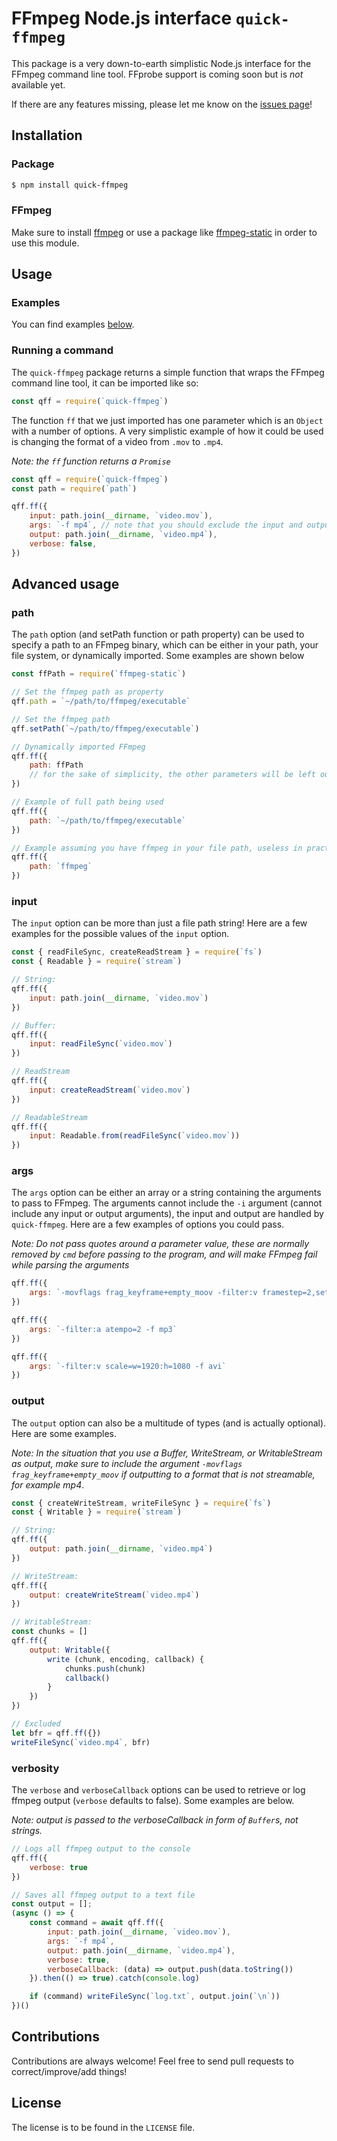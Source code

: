 # FFmpeg Node.js interface `quick-ffmpeg`

This package is a very down-to-earth simplistic Node.js interface for the FFmpeg command line tool. FFprobe support is coming soon but is *not* available yet.

If there are any features missing, please let me know on the [issues page](https://github.com/VioPaige/quick-ffmpeg/issues)!

## Installation

### Package
```sh
$ npm install quick-ffmpeg
```

### FFmpeg
Make sure to install [ffmpeg](http://www.ffmpeg.org) or use a package like [ffmpeg-static](https://www.npmjs.com/package/ffmpeg-static) in order to use this module.


## Usage

### Examples
You can find examples [below](#advanced-usage).

### Running a command
The `quick-ffmpeg` package returns a simple function that wraps the FFmpeg command line tool, it can be imported like so:
```js
const qff = require(`quick-ffmpeg`)
```
The function `ff` that we just imported has one parameter which is an `Object` with a number of options. A very simplistic example of how it could be used is changing the format of a video from `.mov` to `.mp4`.

*Note: the `ff` function returns a `Promise`*
```js
const qff = require(`quick-ffmpeg`)
const path = require(`path`)

qff.ff({
    input: path.join(__dirname, `video.mov`),
    args: `-f mp4`, // note that you should exclude the input and output arguments
    output: path.join(__dirname, `video.mp4`),
    verbose: false,
})
```
## Advanced usage
### path
The `path` option (and setPath function or path property) can be used to specify a path to an FFmpeg binary, which can be either in your path, your file system, or dynamically imported. Some examples are shown below

```js
const ffPath = require(`ffmpeg-static`)

// Set the ffmpeg path as property
qff.path = `~/path/to/ffmpeg/executable`

// Set the ffmpeg path
qff.setPath(`~/path/to/ffmpeg/executable`)

// Dynamically imported FFmpeg
qff.ff({
    path: ffPath
    // for the sake of simplicity, the other parameters will be left out of the examples
})

// Example of full path being used
qff.ff({
    path: `~/path/to/ffmpeg/executable`
})

// Example assuming you have ffmpeg in your file path, useless in practice since the path defaults to ffmpeg.
qff.ff({
    path: `ffmpeg`
})
```

### input
The `input` option can be more than just a file path string! Here are a few examples for the possible values of the `input` option.  

```js
const { readFileSync, createReadStream } = require(`fs`)
const { Readable } = require(`stream`)

// String:
qff.ff({
    input: path.join(__dirname, `video.mov`)
})

// Buffer:
qff.ff({
    input: readFileSync(`video.mov`)
})

// ReadStream
qff.ff({
    input: createReadStream(`video.mov`)
})

// ReadableStream
qff.ff({
    input: Readable.from(readFileSync(`video.mov`))
})
```

### args
The `args` option can be either an array or a string containing the arguments to pass to FFmpeg. The arguments cannot include the `-i` argument (cannot include any input or output arguments), the input and output are handled by `quick-ffmpeg`. Here are a few examples of options you could pass.

*Note: Do not pass quotes around a parameter value, these are normally removed by `cmd` before passing to the program, and will make FFmpeg fail while parsing the arguments*
```js
qff.ff({
    args: `-movflags frag_keyframe+empty_moov -filter:v framestep=2,setpts=0.5*PTS -f mp4`
})

qff.ff({
    args: `-filter:a atempo=2 -f mp3`
})

qff.ff({
    args: `-filter:v scale=w=1920:h=1080 -f avi`
})
```

### output
The `output` option can also be a multitude of types (and is actually optional). Here are some examples.

*Note: In the situation that you use a Buffer, WriteStream, or WritableStream as output, make sure to include the argument `-movflags frag_keyframe+empty_moov` if outputting to a format that is not streamable, for example mp4*.
```js
const { createWriteStream, writeFileSync } = require(`fs`)
const { Writable } = require(`stream`)

// String:
qff.ff({
    output: path.join(__dirname, `video.mp4`)
})

// WriteStream:
qff.ff({
    output: createWriteStream(`video.mp4`)
})

// WritableStream:
const chunks = []
qff.ff({
    output: Writable({
        write (chunk, encoding, callback) {
            chunks.push(chunk)
            callback()
        }
    })
})

// Excluded
let bfr = qff.ff({})
writeFileSync(`video.mp4`, bfr)
```

### verbosity
The `verbose` and `verboseCallback` options can be used to retrieve or log ffmpeg output (`verbose` defaults to false). Some examples are below.

*Note: output is passed to the verboseCallback in form of `Buffer`s, not strings.*
```js
// Logs all ffmpeg output to the console
qff.ff({
    verbose: true
})

// Saves all ffmpeg output to a text file
const output = [];
(async () => {
    const command = await qff.ff({
        input: path.join(__dirname, `video.mov`),
        args: `-f mp4`,
        output: path.join(__dirname, `video.mp4`),
        verbose: true,
        verboseCallback: (data) => output.push(data.toString())
    }).then(() => true).catch(console.log)

    if (command) writeFileSync(`log.txt`, output.join(`\n`))
})()
```

## Contributions
Contributions are always welcome! Feel free to send pull requests to correct/improve/add things!

## License
The license is to be found in the `LICENSE` file.
